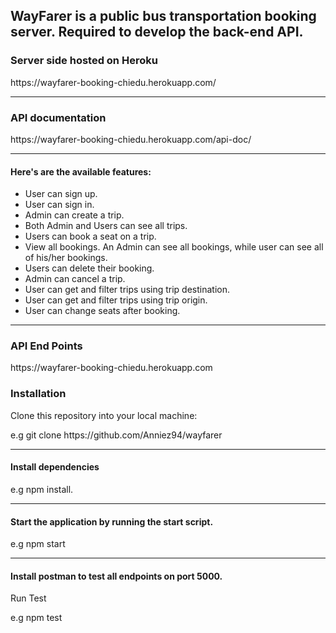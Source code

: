 <h2>WayFarer is a public bus transportation booking server. Required to develop the back-end API.</h2>

<h3>Server side hosted on Heroku</h3>
https://wayfarer-booking-chiedu.herokuapp.com/
<hr>

<h3>API documentation</h3>
https://wayfarer-booking-chiedu.herokuapp.com/api-doc/
<hr>

<h4>Here's are the available features:</h4>
<ul>
<li>User can sign up.</li>
<li>User can sign in.</li>
<li>Admin can create a trip.</li>
<li> Both Admin and Users can see all trips.</li>
<li> Users can book a seat on a trip.</li>
<li> View all bookings. An Admin can see all bookings, while user can see all of his/her bookings.</li>
<li> Users can delete their booking.</li>
<li> Admin can cancel a trip.</li>
<li> User can get and filter trips using trip destination.</li>
<li> User can get and filter trips using trip origin.</li>
<li> User can change seats after booking.</li>
</ul>
<hr>

<h3> API End Points</h3>
<p>https://wayfarer-booking-chiedu.herokuapp.com</p>

<h3>Installation</h3>
Clone this repository into your local machine:
<p>e.g git clone https://github.com/Anniez94/wayfarer</p>
<hr>
<h4>Install dependencies</h4>
<p>e.g npm install.</p>
<hr>
<h4>Start the application by running the start script.</h4>
<p>e.g npm start</p>
<hr>
<h4>Install postman to test all endpoints on port 5000.</h4>
Run Test
<p>e.g npm test</p>